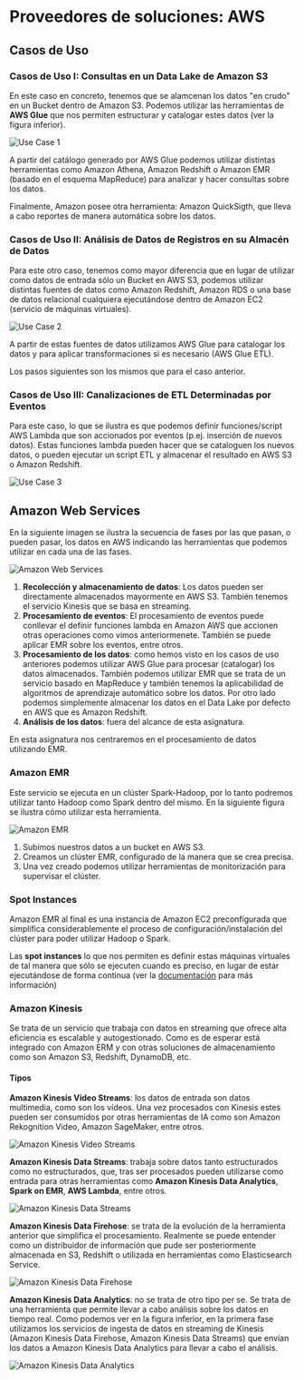 # Proveedores de soluciones: AWS

## Casos de Uso

### Casos de Uso I: Consultas en un Data Lake de Amazon S3

En este caso en concreto, tenemos que se alamcenan los datos "en crudo" en un Bucket dentro de Amazon S3. Podemos utilizar las herramientas de **AWS Glue** que nos permiten estructurar y catalogar estes datos (ver la figura inferior).

![Use Case 1](../assets/aws_use_case_1.png)

A partir del catálogo generado por AWS Glue podemos utilizar distintas herramientas como Amazon Athena, Amazon Redshift o Amazon EMR (basado en el esquema MapReduce) para analizar y hacer consultas sobre los datos.

Finalmente, Amazon posee otra herramienta: Amazon QuickSigth, que lleva a cabo reportes de manera automática sobre los datos.

### Casos de Uso II: Análisis de Datos de Registros en su Almacén de Datos

Para este otro caso, tenemos como mayor diferencia que en lugar de utilizar como datos de entrada sólo un Bucket en AWS S3, podemos utilizar distintas fuentes de datos como Amazon Redshift, Amazon RDS o una base de datos relacional cualquiera ejecutándose dentro de Amazon EC2 (servicio de máquinas virtuales). 

![Use Case 2](../assets/aws_use_case_2.png)

A partir de estas fuentes de datos utilizamos AWS Glue para catalogar los datos y para aplicar transformaciones si es necesario (AWS Glue ETL).

Los pasos siguientes son los mismos que para el caso anterior.

### Casos de Uso III: Canalizaciones de ETL Determinadas por Eventos

Para este caso, lo que se ilustra es que podemos definir funciones/script AWS Lambda que son accionados por eventos (p.ej. inserción de nuevos datos). Estas funciones lambda pueden hacer que se cataloguen los nuevos datos, o pueden ejecutar un script ETL y almacenar el resultado en AWS S3 o Amazon Redshift.

![Use Case 3](../assets/aws_use_case_3.png)

## Amazon Web Services

En la siguiente imagen se ilustra la secuencia de fases por las que pasan, o pueden pasar, los datos en AWS indicando las herramientas que podemos utilizar en cada una de las fases.

![Amazon Web Services](../assets/amazon_web_services.png)

1. **Recolección y almacenamiento de datos**: Los datos pueden ser directamente almacenados mayormente en AWS S3. También tenemos el servicio Kinesis que se basa en streaming.
2. **Procesamiento de eventos**: El procesamiento de eventos puede conllevar el definir funciones lambda en Amazon AWS que accionen otras operaciones como vimos anteriormenete. También se puede aplicar EMR sobre los eventos, entre otros.
3. **Procesamiento de los datos**: como hemos visto en los casos de uso anteriores podemos utilizar AWS Glue para procesar (catalogar) los datos almacenados. También podemos utilizar EMR que se trata de un servicio basado en MapReduce y también tenemos la aplicabilidad de algoritmos de aprendizaje automático sobre los datos. Por otro lado podemos simplemente almacenar los datos en el Data Lake por defecto en AWS que es Amazon Redshift.
4. **Análisis de los datos**: fuera del alcance de esta asignatura.

En esta asignatura nos centraremos en el procesamiento de datos utilizando EMR.

### Amazon EMR

Este servicio se ejecuta en un clúster Spark-Hadoop, por lo tanto podremos utilizar tanto Hadoop como Spark dentro del mismo. En la siguiente figura se ilustra cómo utilizar esta herramienta.

![Amazon EMR](../assets/amazon_emr.png)

1. Subimos nuestros datos a un bucket en AWS S3.
2. Creamos un clúster EMR, configurado de la manera que se crea precisa.
3. Una vez creado podemos utilizar herramientas de monitorización para supervisar el clúster.

### Spot Instances

Amazon EMR al final es una instancia de Amazon EC2 preconfigurada que simplifica considerablemente el proceso de configuración/instalación del clúster para poder utilizar Hadoop o Spark.

Las **spot instances** lo que nos permiten es definir estas máquinas virtuales de tal manera que sólo se ejecuten cuando es preciso, en lugar de estar ejecutándose de forma continua (ver la [documentación](https://aws.amazon.com/es/ec2/spot/use-case/emr/) para más información)

### Amazon Kinesis

Se trata de un servicio que trabaja con datos en streaming que ofrece alta eficiencia es escalable y autogestionado. Como es de esperar está integrado con Amazon ERM y con otras soluciones de almacenamiento como son Amazon S3, Redshift, DynamoDB, etc.

#### Tipos

**Amazon Kinesis Video Streams**: los datos de entrada son datos multimedia, como son los vídeos. Una vez procesados con Kinesis estes pueden ser consumidos por otras herramientas de IA como son Amazon Rekognition Video, Amazon SageMaker, entre otros.

![Amazon Kinesis Video Streams](../assets/amazon_kinesis_video_streams.png)

**Amazon Kinesis Data Streams**: trabaja sobre datos tanto estructurados como no estructurados, que, tras ser procesados pueden utilizarse como entrada para otras herramientas como **Amazon Kinesis Data Analytics**, **Spark on EMR**, **AWS Lambda**, entre otros.

![Amazon Kinesis Data Streams](../assets/amazon_kinesis_data_streams.png)

**Amazon Kinesis Data Firehose**: se trata de la evolución de la herramienta anterior que simplifica el procesamiento. Realmente se puede entender como un distribuidor de información que pude ser posteriormente almacenada en S3, Redshift o utilizada en herramientas como Elasticsearch Service.

![Amazon Kinesis Data Firehose](../assets/amazon_kinesis_data_firehose.png)

**Amazon Kinesis Data Analytics**: no se trata de otro tipo per se. Se trata de una herramienta que permite llevar a cabo análisis sobre los datos en tiempo real. Como podemos ver en la figura inferior, en la primera fase utilizamos los servicios de ingesta de datos en streaming de Kinesis (Amazon Kinesis Data Firehose, Amazon Kinesis Data Streams) que envían los datos a Amazon Kinesis Data Analytics para llevar a cabo el análisis.

![Amazon Kinesis Data Analytics](../assets/amazon_kinesis_data_analytics.png)
